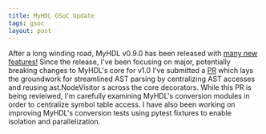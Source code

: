 ```yaml
---
title: MyHDL GSoC Update
tags: gsoc
layout: post
---
```


After a long winding road, MyHDL v0.9.0 has been released with [many new features!](http://docs.myhdl.org/en/stable/whatsnew/0.9.html)
Since the release, I've been focusing on major, potentially breaking changes to MyHDL's core for v1.0
I've submitted a [PR]( https://github.com/jandecaluwe/myhdl/pull/113) which lays the groundwork for streamlined AST parsing by centralizing AST accesses and reusing ast.NodeVisitor s across the core decorators.
While this PR is being revieiwed, I'm carefully examining MyHDL's conversion modules in order to centralize symbol table access.
I have also been working on improving MyHDL's conversion tests using pytest fixtures to enable isolation and parallelization.
